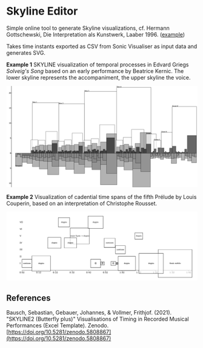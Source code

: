 # Skyline Editor
Simple online tool to generate Skyline visualizations, cf. Hermann Gottschewski,
Die Interpretation als Kunstwerk, Laaber 1996. ([example](http://fusehime.c.u-tokyo.ac.jp/gottschewski/doc/dissgraphics/Hauptgraphik3.JPG))

Takes time instants exported as CSV from Sonic Visualiser as input data and generates SVG.

**Example 1**
SKYLINE visualization of temporal processes in Edvard Griegs *Solveig's Song* based on an early performance
by Beatrice Kernic. The lower skyline represents the accompaniment, the upper skyline the voice. 

![example1](./examples/example1.png)

**Example 2**
Visualization of cadential time spans of the fifth Prélude by Louis Couperin, based on an interpretation of
Christophe Rousset.

![example1](./examples/example2.png)

## References
Bausch, Sebastian, Gebauer, Johannes, & Vollmer, Frithjof. (2021). "SKYLINE2 (Butterfly plus)" Visualisations of Timing in Recorded Musical Performances (Excel Template). Zenodo. [https://doi.org/10.5281/zenodo.5808867](https://doi.org/10.5281/zenodo.5808867)
